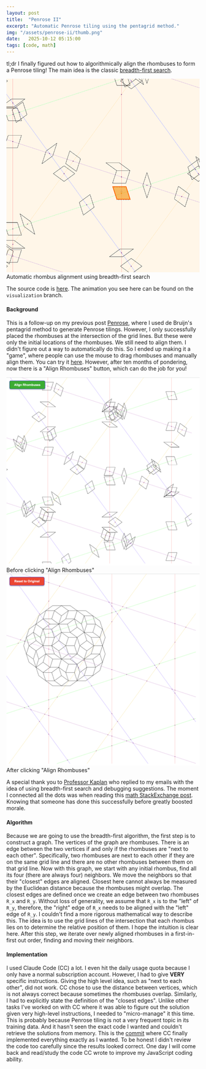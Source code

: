 ```yaml
---
layout: post
title:  "Penrose II"
excerpt: "Automatic Penrose tiling using the pentagrid method."
img: "/assets/penrose-ii/thumb.png"
date:   2025-10-12 05:15:00
tags: [code, math]
---
```


tl;dr I finally figured out how to algorithmically align the rhombuses to form a Penrose tiling!
The main idea is the classic [breadth-first search](https://en.wikipedia.org/wiki/Breadth-first_search).

<div class="art">
  <div class="penrosepiece">
    <img src="/assets/penrose-ii/penrose-alignment.gif" alt="Penrose animation" />
    <div class="caption">Automatic rhombus alignment using breadth-first search</div>
  </div>
</div>

The source code is [here](https://github.com/fanyangxyz/penrose-diy).
The animation you see here can be found on the `visualization` branch.


#### Background

This is a follow-up on my previous post [Penrose](/penrose/), 
where I used de Bruijn's pentagrid method to generate Penrose tilings.
However, I only successfully placed the rhombuses at the intersection of the grid lines.
But these were only the initial locations of the rhombuses. 
We still need to align them.
I didn't figure out a way to automatically do this.
So I ended up making it a "game", where people can use the mouse to drag rhombuses and manually align them.
You can try it [here](https://fanyangxyz.github.io/penrose-diy/).
However, after ten months of pondering, now there is a "Align Rhombuses" button, 
which can do the job for you!

<div class="art">
  <div class="crochetpiece">
    <img src="/assets/penrose-ii/before.png" alt="Penrose game before" />
    <div class="caption">Before clicking "Align Rhombuses"</div>
  </div>
  <div class="crochetpiece">
    <img src="/assets/penrose-ii/after.png" alt="Penrose game after" />
    <div class="caption">After clicking "Align Rhombuses"</div>
  </div>
</div>

A special thank you to [Professor Kaplan](https://cs.uwaterloo.ca/~csk/)
who replied to my emails with the idea of using breadth-first search and debugging suggestions.
The moment I connected all the dots was when reading this [math StackExchange post](https://math.stackexchange.com/questions/3465244/properly-drawing-a-penrose-tiling-using-the-pentagrid-method).
Knowing that someone has done this successfully before greatly boosted morale.


#### Algorithm
Because we are going to use the breadth-first algorithm, the first step is to construct a graph.
The vertices of the graph are rhombuses.
There is an edge between the two vertices if and only if the rhombuses are "next to each other".
Specifically, two rhombuses are next to each other if they are on the same grid line 
and there are no other rhombuses between them on that grid line.
Now with this graph, we start with any initial rhombus, find all its four (there are always four) neighbors.
We move the neighbors so that their "closest" edges are aligned.
Closest here cannot always be measured by the Euclidean distance because the rhombuses might overlap.
The closest edges are defined once we create an edge between two rhombuses `R_x` and `R_y`.
Without loss of generality, we assume that `R_x` is to the "left" of `R_y`,
therefore, the "right" edge of `R_x` needs to be aligned with the "left" edge of `R_y`.
I couldn't find a more rigorous mathematical way to describe this.
The idea is to use the grid lines of the intersection that each rhombus lies on to 
determine the relative position of them.
I hope the intuition is clear here.
After this step, we iterate over newly aligned rhombuses in a first-in-first out order, 
finding and moving their neighbors.


#### Implementation
I used Claude Code (CC) a lot. 
I even hit the daily usage quota because I only have a normal subscription account.
However, I had to give __VERY__ specific instructions.
Giving the high level idea, such as "next to each other", did not work.
CC chose to use the distance between vertices, 
which is not always correct because sometimes the rhombuses overlap.
Similarly, I had to explicitly state the definition of the "closest edges".
Unlike other tasks I've worked on with CC where it was able to figure out the solution given very high-level instructions,
I needed to "micro-manage" it this time.
This is probably because Penrose tiling is not a very frequent topic in its training data.
And it hasn't seen the exact code I wanted and couldn't retrieve the solutions from memory.
This is the [commit](https://github.com/fanyangxyz/penrose-diy/commit/6f1f3743de48b54709fbf3caac2db8531ee9ed95) where
CC finally implemented everything exactly as I wanted.
To be honest I didn't review the code too carefully since the results looked correct.
One day I will come back and read/study the code CC wrote to improve my JavaScript coding ability.
